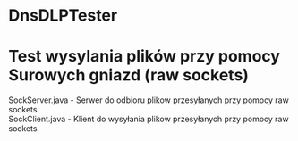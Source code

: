 # DnsDLPTester

# Test wysylania plików przy pomocy Surowych gniazd (raw sockets)

SockServer.java - Serwer do odbioru plikow przesyłanych przy pomocy raw sockets
<br>
SockClient.java - Klient do wysyłania plikow przesyłanych przy pomocy raw sockets
